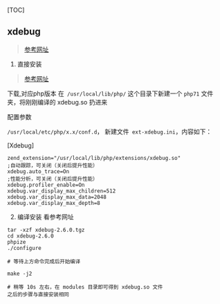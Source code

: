 [TOC]

## xdebug
> [参考网址](https://blog.csdn.net/maxsky/article/details/79788447)

1. 直接安装

> [参考网址](https://blog.csdn.net/maxsky/article/details/79788447)

下载,对应php版本
在` /usr/local/lib/php/` 这个目录下新建一个 `php71` 文件夹，将刚刚编译的 xdebug.so 扔进来

配置参数

`/usr/local/etc/php/x.x/conf.d`，
新建文件` ext-xdebug.ini`，内容如下：

[Xdebug]
```
zend_extension="/usr/local/lib/php/extensions/xdebug.so"
;自动跟踪，可关闭（关闭后提升性能）
xdebug.auto_trace=On
;性能分析，可关闭（关闭后提升性能）
xdebug.profiler_enable=On
xdebug.var_display_max_children=512
xdebug.var_display_max_data=2048
xdebug.var_display_max_depth=8
```
2. 编译安装
看参考网址

```
tar -xzf xdebug-2.6.0.tgz
cd xdebug-2.6.0
phpize
./configure

# 等待上方命令完成后开始编译

make -j2

# 稍等 10s 左右，在 modules 目录即可得到 xdebug.so 文件 
之后的步骤与直接安装相同
```

